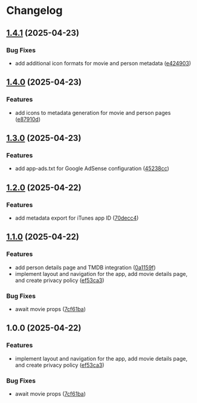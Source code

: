 # Changelog

## [1.4.1](https://github.com/cfoster5/lookforward-site-next/compare/v1.4.0...v1.4.1) (2025-04-23)


### Bug Fixes

* add additional icon formats for movie and person metadata ([e424903](https://github.com/cfoster5/lookforward-site-next/commit/e424903ea12b6a354a5bc3f225a1438873ee4d0a))

## [1.4.0](https://github.com/cfoster5/lookforward-site-next/compare/v1.3.0...v1.4.0) (2025-04-23)


### Features

* add icons to metadata generation for movie and person pages ([e87910d](https://github.com/cfoster5/lookforward-site-next/commit/e87910dfc3e737ad57910b7eb343a59dc6b9478d))

## [1.3.0](https://github.com/cfoster5/lookforward-site-next/compare/v1.2.0...v1.3.0) (2025-04-23)


### Features

* add app-ads.txt for Google AdSense configuration ([45238cc](https://github.com/cfoster5/lookforward-site-next/commit/45238cc79bec06067f227c08416f369018841354))

## [1.2.0](https://github.com/cfoster5/lookforward-site-next/compare/v1.1.0...v1.2.0) (2025-04-22)


### Features

* add metadata export for iTunes app ID ([70decc4](https://github.com/cfoster5/lookforward-site-next/commit/70decc4278c59fadb9375d27da2e2f4d729a4844))

## [1.1.0](https://github.com/cfoster5/lookforward-site-next/compare/v1.0.0...v1.1.0) (2025-04-22)


### Features

* add person details page and TMDB integration ([0a1159f](https://github.com/cfoster5/lookforward-site-next/commit/0a1159fcbb0c6a046c6bfb04ce16ad244411569d))
* implement layout and navigation for the app, add movie details page, and create privacy policy ([ef53ca3](https://github.com/cfoster5/lookforward-site-next/commit/ef53ca31d6d8e3a508cacb8da9cfff90e951424d))


### Bug Fixes

* await movie props ([7cf61ba](https://github.com/cfoster5/lookforward-site-next/commit/7cf61bac39a60178194b0206e180a2b7c3765d9e))

## 1.0.0 (2025-04-22)


### Features

* implement layout and navigation for the app, add movie details page, and create privacy policy ([ef53ca3](https://github.com/cfoster5/lookforward-site-next/commit/ef53ca31d6d8e3a508cacb8da9cfff90e951424d))


### Bug Fixes

* await movie props ([7cf61ba](https://github.com/cfoster5/lookforward-site-next/commit/7cf61bac39a60178194b0206e180a2b7c3765d9e))
